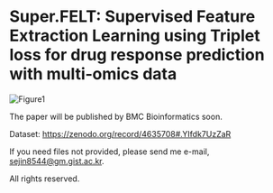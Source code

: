 # Super.FELT: Supervised Feature Extraction Learning using Triplet loss for drug response prediction with multi‑omics data

![Figure1](https://user-images.githubusercontent.com/31497898/116222889-f522f880-a789-11eb-8524-0f29564cafdb.jpg)

The paper will be published by BMC Bioinformatics soon.

Dataset: https://zenodo.org/record/4635708#.YIfdk7UzZaR

If you need files not provided, please send me e-mail, sejin8544@gm.gist.ac.kr. 

All rights reserved.
